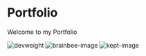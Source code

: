 # Portfolio

Welcome to my Portfolio

![devweight](https://github.com/highsmithcodes/portfolio/assets/17016293/95c74b17-ff4d-444b-9d08-18d23c9516d2)
![brainbee-image](https://github.com/highsmithcodes/portfolio/assets/17016293/6c0c40df-dfe3-4b0e-b58f-4f1da20bbe57)
![kept-image](https://github.com/highsmithcodes/portfolio/assets/17016293/27f7a67c-ca0f-46ac-80d9-9ca208b71341)

